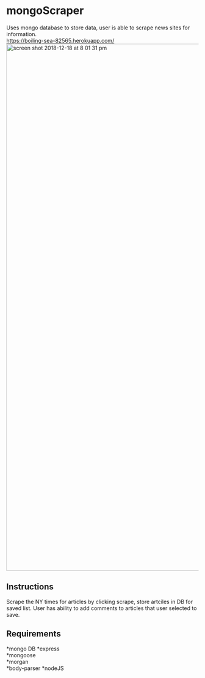 # mongoScraper
Uses mongo database to store data, user is able to scrape news sites for information.  
https://boiling-sea-82565.herokuapp.com/  
<img width="1378" alt="screen shot 2018-12-18 at 8 01 31 pm" src="https://user-images.githubusercontent.com/39473837/50196271-cf56d080-02ff-11e9-9e1f-7b4eee19b73f.png">  


## Instructions

Scrape the NY times for articles by clicking scrape, store artciles in DB for saved list. User has ability to add comments to articles that user selected to save.

## Requirements
*mongo DB 
*express  
*mongoose  
*morgan  
*body-parser 
*nodeJS  
